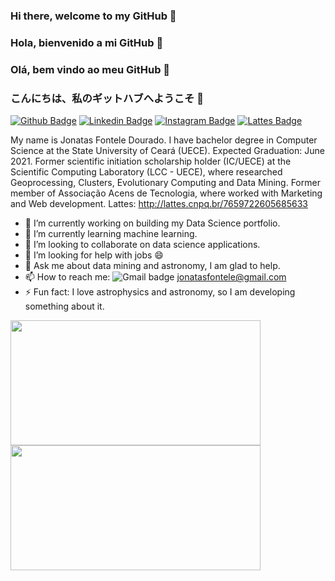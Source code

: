 ### Hi there, welcome to my GitHub 👋
### Hola, bienvenido a mi GitHub 👋
### Olá, bem vindo ao meu GitHub 👋
### こんにちは、私のギットハブへようこそ 👋

[![Github Badge](https://img.shields.io/badge/GitHub-100000?style=for-the-badge&logo=github&logoColor=white&link=https://github.com/JonatasFontele)](https://github.com/JonatasFontele)
[![Linkedin Badge](https://img.shields.io/badge/LinkedIn-0077B5?style=for-the-badge&logo=linkedin&logoColor=white&link=https://www.linkedin.com/in/jonatas-fontele-1230053a/)](https://www.linkedin.com/in/jonatas-fontele-1230053a/)
[![Instagram Badge](https://img.shields.io/badge/Instagram-E4405F?style=for-the-badge&logo=instagram&logoColor=white&link=https://www.instagram.com/jonyfontele/)](https://www.instagram.com/jonyfontele/)
[![Lattes Badge](https://img.shields.io/badge/Lattes-{SECONDARY}-#F8F8F5?style=for-the-badge&logo=lattes&logoColor=white&link=http://lattes.cnpq.br/7659722605685633 )](http://lattes.cnpq.br/7659722605685633 )

My name is Jonatas Fontele Dourado. I have bachelor degree in Computer Science at the State University of Ceará (UECE). Expected Graduation: June 2021. Former scientific
initiation scholarship holder (IC/UECE) at the Scientific Computing Laboratory (LCC - UECE), where researched Geoprocessing, Clusters, Evolutionary Computing and Data Mining.
Former member of Associação Acens de Tecnologia, where worked with Marketing and Web development.
Lattes: http://lattes.cnpq.br/7659722605685633 

- 🔭 I’m currently working on building my Data Science portfolio.
- 🌱 I’m currently learning machine learning.
- 👯 I’m looking to collaborate on data science applications.
- 🤔 I’m looking for help with jobs 😄
- 💬 Ask me about data mining and astronomy, I am glad to help. 
- 📫 How to reach me: ![Gmail badge](https://img.shields.io/badge/Gmail-D14836?style=for-the-badge&logo=gmail&logoColor=white) jonatasfontele@gmail.com
- ⚡ Fun fact: I love astrophysics and astronomy, so I am developing something about it.

<p align="center">
    <a href="https://github.com/JonatasFontele?tab=repositories">
      <img align="left" src="https://github-readme-stats.vercel.app/api/top-langs/?username=JonatasFontele&layout=compact" width="400" height="200"/>
    </a>
    <a href="https://github.com/JonatasFontele?tab=repositories">
      <img align="left" src="https://github-readme-stats.vercel.app/api?username=JonatasFontele&,issues&show_icons=true" width="400" height="200"/>
    </a>
</p>
